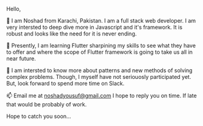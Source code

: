Hello,

👋 I am Noshad from Karachi, Pakistan. I am a full stack web developer. I am very intersted to deep dive more in Javascript and it's framework. It is robust and looks like the need for it is never ending. 

🌱 Presently, I am learning Flutter sharpining my skills to see what they have to offer and where the scope of Flutter framework is going to take us all in near future.

👀 I am intersted to know more about patterns and new methods of solving complex problems. Though, I myself have not seriouosly participated yet. But, look forward to spend more time on Slack.

📫 Email me at noshadyousuf@gmail.com I hope to reply you on time. If late that would be probably of work. 

Hope to catch you soon...  

